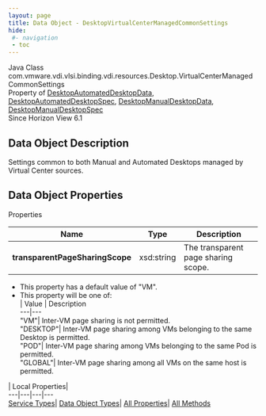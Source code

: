 ```yaml
---
layout: page
title: Data Object - DesktopVirtualCenterManagedCommonSettings
hide:
 #- navigation
 - toc
---
```






Java Class
    com.vmware.vdi.vlsi.binding.vdi.resources.Desktop.VirtualCenterManagedCommonSettings  
Property of
     [DesktopAutomatedDesktopData](vdi.resources.Desktop.AutomatedDesktopData.md#field_detail), [DesktopAutomatedDesktopSpec](vdi.resources.Desktop.AutomatedDesktopSpec.md#field_detail), [DesktopManualDesktopData](vdi.resources.Desktop.ManualDesktopData.md#field_detail), [DesktopManualDesktopSpec](vdi.resources.Desktop.ManualDesktopSpec.md#field_detail)  
Since 
    Horizon View 6.1

## Data Object Description 

Settings common to both Manual and Automated Desktops managed by Virtual Center sources. 

## Data Object Properties

Properties

Name |  Type |  Description   
---|---|---  
**transparentPageSharingScope**|  xsd:string|  The transparent page sharing scope.   


  * This property has a default value of "VM".
  * This property will be one of:  
|  Value |  Description   
---|---  
"VM"| Inter-VM page sharing is not permitted.  
"DESKTOP"| Inter-VM page sharing among VMs belonging to the same Desktop is permitted.  
"POD"| Inter-VM page sharing among VMs belonging to the same Pod is permitted.  
"GLOBAL"| Inter-VM page sharing among all VMs on the same host is permitted.  

  
  
  
 | Local Properties|   
---|---|---|---  
[Service Types](index-mo_types.md)| [Data Object Types](index-do_types.md)| [All Properties](index-properties.md)| [All Methods](index-methods.md)  
  
  

